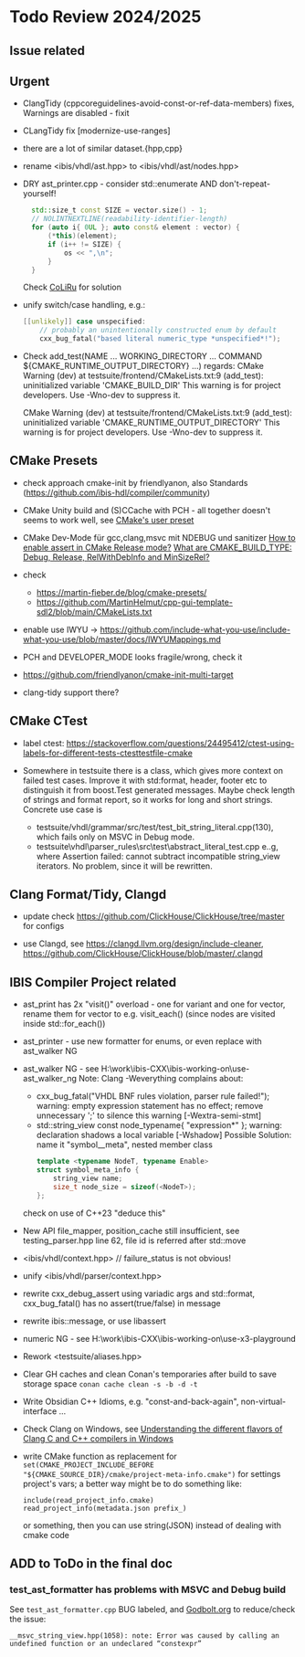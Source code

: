 # Todo Review 2024/2025

## Issue related

## Urgent
- ClangTidy (cppcoreguidelines-avoid-const-or-ref-data-members) fixes, 
  Warnings are disabled - fixit
- CLangTidy fix [modernize-use-ranges]

- there are a lot of similar dataset.{hpp,cpp}

- rename  <ibis/vhdl/ast.hpp> to  <ibis/vhdl/ast/nodes.hpp>

- DRY ast_printer.cpp - consider std::enumerate AND don't-repeat-yourself!
  ```cpp
    std::size_t const SIZE = vector.size() - 1;
    // NOLINTNEXTLINE(readability-identifier-length)
    for (auto i{ 0UL }; auto const& element : vector) {
        (*this)(element);
        if (i++ != SIZE) {
            os << ",\n";
        }
    }
  ```
  Check [CoLiRu](https://coliru.stacked-crooked.com/a/4f54446323e22e8e) for solution

- unify switch/case handling, e.g.:
	```cpp
	[[unlikely]] case unspecified:
		// probably an unintentionally constructed enum by default
		cxx_bug_fatal("based literal numeric_type *unspecified*!");
	```

- Check add_test(NAME ... WORKING_DIRECTORY ... COMMAND
        ${CMAKE_RUNTIME_OUTPUT_DIRECTORY} ...)
  regards:
    CMake Warning (dev) at testsuite/frontend/CMakeLists.txt:9 (add_test):
      uninitialized variable 'CMAKE_BUILD_DIR'
    This warning is for project developers.  Use -Wno-dev to suppress it.

    CMake Warning (dev) at testsuite/frontend/CMakeLists.txt:9 (add_test):
      uninitialized variable 'CMAKE_RUNTIME_OUTPUT_DIRECTORY'
    This warning is for project developers.  Use -Wno-dev to suppress it.

## CMake Presets

- check approach cmake-init by friendlyanon, also Standards (https://github.com/ibis-hdl/compiler/community)

- CMake Unity build and (S)CCache with PCH - all together doesn't seems to work well, 
  see [CMake's user preset](cmake\presets\user\Readme.md)

- CMake Dev-Mode für gcc,clang,msvc mit NDEBUG und sanitizer
  [How to enable assert in CMake Release mode?](
   https://stackoverflow.com/questions/22140520/how-to-enable-assert-in-cmake-release-mode)
  [What are CMAKE_BUILD_TYPE: Debug, Release, RelWithDebInfo and MinSizeRel?](
  https://stackoverflow.com/questions/48754619/what-are-cmake-build-type-debug-release-relwithdebinfo-and-minsizerel)

- check 
  - https://martin-fieber.de/blog/cmake-presets/
  - https://github.com/MartinHelmut/cpp-gui-template-sdl2/blob/main/CMakeLists.txt

- enable use IWYU
  -> https://github.com/include-what-you-use/include-what-you-use/blob/master/docs/IWYUMappings.md

- PCH and DEVELOPER_MODE looks fragile/wrong, check it 

- https://github.com/friendlyanon/cmake-init-multi-target
- clang-tidy support there?


## CMake CTest

- label ctest: https://stackoverflow.com/questions/24495412/ctest-using-labels-for-different-tests-ctesttestfile-cmake

- Somewhere in testsuite there is a class, which gives more context on failed test 
  cases. Improve it with std:format, header, footer etc to distinguish it from 
  boost.Test generated messages. Maybe check length of strings and format report, so it works for long and short strings.
  Concrete use case is
  -  testsuite/vhdl/grammar/src/test/test_bit_string_literal.cpp(130), which fails 
     only on MSVC in Debug mode.
  - testsuite\vhdl\parser_rules\src\test\abstract_literal_test.cpp e..g, where
    Assertion failed: cannot subtract incompatible string_view iterators. No problem,
    since it will be rewritten.

## Clang Format/Tidy, Clangd

- update
  check https://github.com/ClickHouse/ClickHouse/tree/master for configs

- use Clangd, see https://clangd.llvm.org/design/include-cleaner, https://github.com/ClickHouse/ClickHouse/blob/master/.clangd


## IBIS Compiler Project related

- ast_print has 2x "visit()" overload - one for variant and one for vector, rename them for vector
  to e.g. visit_each() (since nodes are visited inside std::for_each())

- ast_printer - use new formatter for enums, or even replace with ast_walker NG

- ast_walker NG - see H:\work\ibis-CXX\ibis-working-on\use-ast_walker_ng
  Note: Clang -Weverything complains about:
  - cxx_bug_fatal("VHDL BNF rules violation, parser rule failed!");
    warning: empty expression statement has no effect; remove unnecessary ';' to silence this warning [-Wextra-semi-stmt]
  - std::string_view const node_typename{ "expression*" };
    warning: declaration shadows a local variable [-Wshadow]
	Possible Solution: name it "symbol_<node-name>_meta", nested member class
	```cpp
	template <typename NodeT, typename Enable>
	struct symbol_meta_info {
		string_view name;
		size_t node_size = sizeof(<NodeT>);
	};
	```
  check on use of C++23 "deduce this"

- New API file_mapper, position_cache still insufficient, see testing_parser.hpp line 62,
  file id is referred after std::move  

- <ibis/vhdl/context.hpp>  // failure_status is not obvious!

- unify <ibis/vhdl/parser/context.hpp>

- rewrite cxx_debug_assert using variadic args and std::format, cxx_bug_fatal() has no assert(true/false) in message

- rewrite ibis::message, or use libassert 

- numeric NG - see H:\work\ibis-CXX\ibis-working-on\use-x3-playground

- Rework <testsuite/aliases.hpp>

- Clear GH caches and clean Conan's temporaries after build to save storage space
  `conan cache clean -s -b -d -t`

- Write Obsidian C++ Idioms, e.g. "const-and-back-again", non-virtual-interface ...

- Check Clang on Windows, see [Understanding the different flavors of Clang C and C++ compilers in Windows](
  https://blog.conan.io/2022/10/13/Different-flavors-Clang-compiler-Windows.html)
  

- write CMake function as replacement for 
  `set(CMAKE_PROJECT_INCLUDE_BEFORE "${CMAKE_SOURCE_DIR}/cmake/project-meta-info.cmake")` for settings project's vars; a better way might be to do something like:
  ```
  include(read_project_info.cmake)
  read_project_info(metadata.json prefix_)
  ```
  or something, then you can use string(JSON) instead of dealing with cmake code

## ADD to ToDo in the final doc

### test_ast_formatter has problems with MSVC and Debug build

See `test_ast_formatter.cpp` BUG labeled, and [Godbolt.org](https://godbolt.org/z/57YYfx5aj) to reduce/check the issue: 
```
__msvc_string_view.hpp(1058): note: Error was caused by calling an undefined function or an undeclared “constexpr”
```
